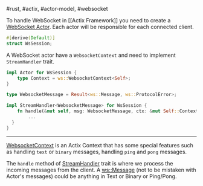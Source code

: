 #rust, #actix, #actor-model, #websocket

To handle WebSocket in [[Actix Framework]] you need to create a [WebSocket Actor](https://docs.rs/actix-web-actors/3.0.0-alpha.1/actix_web_actors/ws/index.html). Each actor will be responsible for each connected client.

```rust
#[derive(Default)]
struct WsSession;
```

A WebSocket actor have a `WebsocketContext` and need to implement `StreamHandler` trait.

```rust
impl Actor for WsSession {
	type Context = ws::WebsocketContext<Self>;
}

type WebsocketMessage = Result<ws::Message, ws::ProtocolError>;

impl StreamHandler<WebsocketMessage> for WsSession {
	fn handle(&mut self, msg: WebsocketMessage, ctx: &mut Self::Context) {
		...
  }
}
```

---

[WebsocketContext](https://docs.rs/actix-web-actors/3.0.0-alpha.1/actix_web_actors/ws/struct.WebsocketContext.html) is an Actix Context that has some special features such as handling `text` or `binary` messages, handling `ping` and `pong` messages.

The `handle` method of [StreamHandler](https://docs.rs/actix/0.10.0-alpha.3/actix/prelude/trait.StreamHandler.html) trait is where we process the incoming messages from the client. A [ws::Message](https://docs.rs/actix/0.10.0-alpha.3/actix/prelude/trait.StreamHandler.html) (not to be mistaken with Actor's messages) could be anything in Text or Binary or Ping/Pong.
